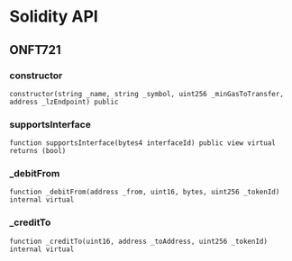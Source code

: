 # Solidity API

## ONFT721

### constructor

```solidity
constructor(string _name, string _symbol, uint256 _minGasToTransfer, address _lzEndpoint) public
```

### supportsInterface

```solidity
function supportsInterface(bytes4 interfaceId) public view virtual returns (bool)
```

### _debitFrom

```solidity
function _debitFrom(address _from, uint16, bytes, uint256 _tokenId) internal virtual
```

### _creditTo

```solidity
function _creditTo(uint16, address _toAddress, uint256 _tokenId) internal virtual
```

